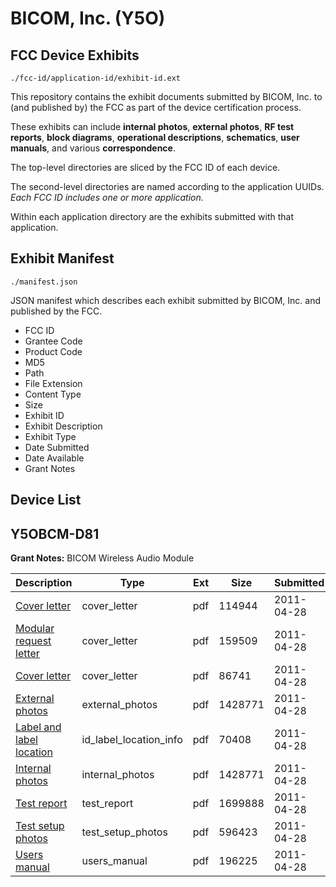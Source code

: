 # BICOM, Inc. (Y5O)
## FCC Device Exhibits

```
./fcc-id/application-id/exhibit-id.ext
```

This repository contains the exhibit documents submitted by BICOM, Inc. to (and published by) the FCC as part of the device certification process.

These exhibits can include **internal photos**, **external photos**, **RF test reports**, **block diagrams**, **operational descriptions**, **schematics**, **user manuals**, and various **correspondence**.

The top-level directories are sliced by the FCC ID of each device.

The second-level directories are named according to the application UUIDs. *Each FCC ID includes one or more application.*

Within each application directory are the exhibits submitted with that application. 

## Exhibit Manifest

```
./manifest.json
```

JSON manifest which describes each exhibit submitted by BICOM, Inc. and published by the FCC.

- FCC ID
- Grantee Code
- Product Code
- MD5
- Path
- File Extension
- Content Type
- Size
- Exhibit ID
- Exhibit Description
- Exhibit Type
- Date Submitted
- Date Available
- Grant Notes

## Device List
## Y5OBCM-D81
**Grant Notes:** BICOM Wireless Audio Module

| Description | Type | Ext | Size | Submitted | Available |
| ----------- | ---- | --- | ---- | --------- | --------- |
| [Cover letter](Y5OBCM-D81/77ccc120ea1bd535f5f2bae6624ee1de/1456232.pdf) | cover_letter | pdf | 114944 | 2011-04-28 | 2011-04-28 |
| [Modular request letter](Y5OBCM-D81/77ccc120ea1bd535f5f2bae6624ee1de/1456233.pdf) | cover_letter | pdf | 159509 | 2011-04-28 | 2011-04-28 |
| [Cover letter](Y5OBCM-D81/77ccc120ea1bd535f5f2bae6624ee1de/1456234.pdf) | cover_letter | pdf | 86741 | 2011-04-28 | 2011-04-28 |
| [External photos](Y5OBCM-D81/77ccc120ea1bd535f5f2bae6624ee1de/1456237.pdf) | external_photos | pdf | 1428771 | 2011-04-28 | 2011-04-28 |
| [Label and label location](Y5OBCM-D81/77ccc120ea1bd535f5f2bae6624ee1de/1456236.pdf) | id_label_location_info | pdf | 70408 | 2011-04-28 | 2011-04-28 |
| [Internal photos](Y5OBCM-D81/77ccc120ea1bd535f5f2bae6624ee1de/1456237.pdf) | internal_photos | pdf | 1428771 | 2011-04-28 | 2011-04-28 |
| [Test report](Y5OBCM-D81/77ccc120ea1bd535f5f2bae6624ee1de/1456240.pdf) | test_report | pdf | 1699888 | 2011-04-28 | 2011-04-28 |
| [Test setup photos](Y5OBCM-D81/77ccc120ea1bd535f5f2bae6624ee1de/1456241.pdf) | test_setup_photos | pdf | 596423 | 2011-04-28 | 2011-04-28 |
| [Users manual](Y5OBCM-D81/77ccc120ea1bd535f5f2bae6624ee1de/1456242.pdf) | users_manual | pdf | 196225 | 2011-04-28 | 2011-04-28 |
